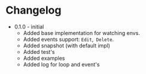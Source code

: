 # Changelog
* 0.1.0 - initial
  * Added base implementation for watching envs.
  * Added events support: `Edit`,` Delete`.
  * Added snapshot (with default impl)
  * Added test's
  * Added examples
  * Added log for loop and event's